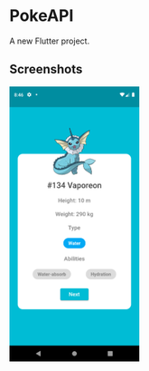 # PokeAPI

A new Flutter project.

## Screenshots

<img src="screenshots/Screenshot_1619037992.png" width=230/>